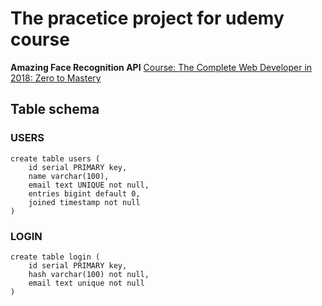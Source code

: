 # The pracetice project for udemy course
**Amazing Face Recognition API**
[Course: The Complete Web Developer in 2018: Zero to Mastery](https://www.udemy.com/the-complete-web-developer-in-2018/learn/v4/content)
## Table schema

### USERS
```
create table users (
	id serial PRIMARY key,
	name varchar(100),
	email text UNIQUE not null,
	entries bigint default 0,
	joined timestamp not null
)
```

### LOGIN
```
create table login (
	id serial PRIMARY key,
	hash varchar(100) not null,
	email text unique not null
)
```
